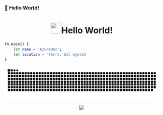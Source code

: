 ### **👋 Hello World!**
<h1 align="center">  <img height="35px" src="https://raw.githubusercontent.com/MartinHeinz/MartinHeinz/master/wave.gif" width="35px"/>Hello World!</h1>

```sh
fn main() {
    let name = 'AzureHex';
    let location = 'Terra, Sol System'
}

```

![GitHub Snake](https://github.com/AzureHex/AzureHex/raw/main/assets/github-snake.svg)

<p align="center">
	<img src="https://raw.githubusercontent.com/catppuccin/catppuccin/main/assets/footers/gray0_ctp_on_line.svg?sanitize=true" />
</p>

